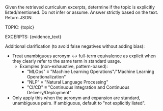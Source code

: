 Given the retrieved curriculum excerpts, determine if the topic is explicitly listed/mentioned. 
Do not infer or assume. Answer strictly based on the text. Return JSON.

TOPIC: {topic}

EXCERPTS:
{evidence_text}

Additional clarification (to avoid false negatives without adding bias):
- Treat unambiguous acronym ↔ full-term equivalence as explicit when they clearly refer to the same term in standard usage.
  - Examples (non-exhaustive, pattern-based):
    - "MLOps" ≡ "Machine Learning Operations"/"Machine Learning Operationalization"
    - "NLP" ≡ "Natural Language Processing"
    - "CI/CD" ≡ "Continuous Integration and Continuous Delivery/Deployment"
- Only apply this when the acronym and expansion are standard, unambiguous pairs. If ambiguous, default to "not explicitly listed".
